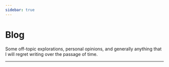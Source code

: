 ```yaml
---
sidebar: true
---
```


# Blog

Some off-topic explorations, personal opinions, and generally anything that I will regret writing over the passage of time.

----

<section-contents />

